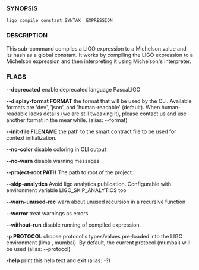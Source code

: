 
### SYNOPSIS
```
ligo compile constant SYNTAX _EXPRESSION
```

### DESCRIPTION
This sub-command compiles a LIGO expression to a Michelson value and its hash as a global constant. It works by compiling the LIGO expression to a Michelson expression and then interpreting it using Michelson's interpreter.

### FLAGS
**--deprecated**
enable deprecated language PascaLIGO

**--display-format FORMAT**
the format that will be used by the CLI. Available formats are 'dev', 'json', and 'human-readable' (default). When human-readable lacks details (we are still tweaking it), please contact us and use another format in the meanwhile. (alias: --format)

**--init-file FILENAME**
the path to the smart contract file to be used for context initialization.

**--no-color**
disable coloring in CLI output

**--no-warn**
disable warning messages

**--project-root PATH**
The path to root of the project.

**--skip-analytics**
Avoid ligo analytics publication. Configurable with environment variable LIGO_SKIP_ANALYTICS too

**--warn-unused-rec**
warn about unused recursion in a recursive function

**--werror**
treat warnings as errors

**--without-run**
disable running of compiled expression.

**-p PROTOCOL**
choose protocol's types/values pre-loaded into the LIGO environment (lima , mumbai). By default, the current protocol (mumbai) will be used (alias: --protocol)

**-help**
print this help text and exit (alias: -?)


